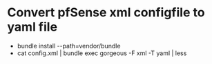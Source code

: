 # Convert pfSense xml configfile to yaml file

* bundle install --path=vendor/bundle
* cat config.xml | bundle exec gorgeous -F xml -T yaml | less
